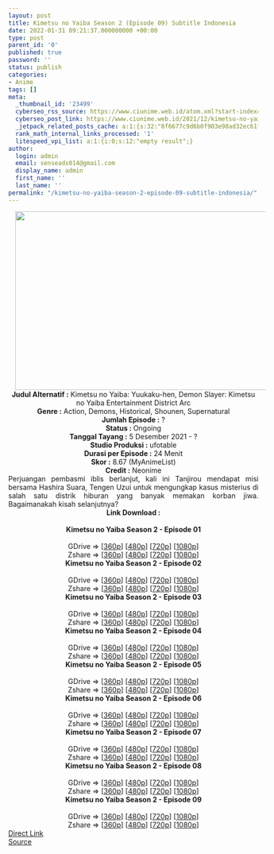 ```yaml
---
layout: post
title: Kimetsu no Yaiba Season 2 (Episode 09) Subtitle Indonesia
date: 2022-01-31 09:21:37.000000000 +00:00
type: post
parent_id: '0'
published: true
password: ''
status: publish
categories:
- Anime
tags: []
meta:
  _thumbnail_id: '23499'
  cyberseo_rss_source: https://www.ciunime.web.id/atom.xml?start-index=1
  cyberseo_post_link: https://www.ciunime.web.id/2021/12/kimetsu-no-yaiba-season-2-subtitle.html
  _jetpack_related_posts_cache: a:1:{s:32:"8f6677c9d6b0f903e98ad32ec61f8deb";a:2:{s:7:"expires";i:1652991362;s:7:"payload";a:3:{i:0;a:1:{s:2:"id";i:24307;}i:1;a:1:{s:2:"id";i:24456;}i:2;a:1:{s:2:"id";i:23398;}}}}
  rank_math_internal_links_processed: '1'
  litespeed_vpi_list: a:1:{i:0;s:12:"empty result";}
author:
  login: admin
  email: senseads014@gmail.com
  display_name: admin
  first_name: ''
  last_name: ''
permalink: "/kimetsu-no-yaiba-season-2-episode-09-subtitle-indonesia/"
---
```

<div class="separator" style="clear: both; text-align: center;"><a href="https://blogger.googleusercontent.com/img/a/AVvXsEiQP8lB4s1mcgrPwkn5tc3YrnPATzhbd0T8Y-VrtmCsuZxtZmuYhSObZsOiZBxxORp-8K_HNdcJUNMZ8Fic0epG8d-l8xtbqjngsG_5UKcXP0PL7UttHQHgym3dGmSZF0hTP7Wju0LZfF-IAeAgspuw2ze0VAOQTCGIoGUWpDiCSMkqYKHA7s1vGNU7=s1280" style="margin-left: 1em; margin-right: 1em;"><img border="0" data-original-height="720" data-original-width="1280" height="360" src="{{ site.baseurl }}/assets/2022/01/AVvXsEiQP8lB4s1mcgrPwkn5tc3YrnPATzhbd0T8Y-VrtmCsuZxtZmuYhSObZsOiZBxxORp-8K_HNdcJUNMZ8Fic0epG8d-l8xtbqjngsG_5UKcXP0PL7UttHQHgym3dGmSZF0hTP7Wju0LZfF-IAeAgspuw2ze0VAOQTCGIoGUWpDiCSMkqYKHA7s1vGNU7=w640-h360" width="640" /></a></div>
<div class="separator" style="clear: both; text-align: center;"></div>
<div style="text-align: center;"><b>Judul</b><b><b> Alternatif</b> :</b> Kimetsu no Yaiba: Yuukaku-hen,&nbsp;Demon Slayer: Kimetsu no Yaiba Entertainment District Arc</div>
<div style="text-align: center;"><b><b>Genre :</b></b> Action, Demons, Historical, Shounen, Supernatural</div>
<div style="text-align: center;"><b>Jumlah Episode :</b> ?<br /><b>Status :&nbsp;</b>Ongoing<br /><b>Tanggal Tayang :</b> 5 Desember 2021 - ?<br /><b>Studio Produksi :</b>&nbsp;ufotable<br /><b>Durasi per Episode :</b> 24 Menit</div>
<div style="text-align: center;"><b>Skor :</b> 8.67 (MyAnimeList)</div>
<div style="text-align: center;"><b>Credit :</b>&nbsp;Neonime</div>
<div style="text-align: center;"></div>
<div style="text-align: justify;">Perjuangan pembasmi iblis berlanjut, kali ini Tanjirou mendapat misi bersama Hashira Suara, Tengen Uzui untuk mengungkap kasus misterius di salah satu distrik hiburan yang banyak memakan korban jiwa. Bagaimanakah kisah selanjutnya?</div>
<div style="text-align: justify;"></div>
<div style="text-align: justify;"></div>
<div style="text-align: center;">
<div style="text-align: center;">
<div style="text-align: left;">
<div style="text-align: center;"><b>Link Download :</b></div>
<div style="text-align: center;"><b><br /></b></div>
<div style="text-align: center;"><span style="text-align: left;"><b>Kimetsu no Yaiba Season 2&nbsp;</b></span><b>- Episode 01</b></div>
<div style="text-align: center;"><b><br /></b></div>
<div style="text-align: center;">GDrive =&gt; [<a href="http://www.solidfiles.com/v/De8WKM2gjNB7R" target="_blank" rel="noopener">360p</a>] [<a href="https://acefile.co/f/61762068/neonime_kny-s2-1-480p-zip" target="_blank" rel="noopener">480p</a>] [<a href="https://acefile.co/f/61764269/neonime_kny-s2-1-720p-zip" target="_blank" rel="noopener">720p</a>] [<a href="https://acefile.co/f/61763414/neonime_kny-s2-1-1080p-zip" target="_blank" rel="noopener">1080p</a>]</div>
<div style="text-align: center;">Zshare =&gt; [<a href="https://www32.zippyshare.com/v/f55ZIw3V/file.html" target="_blank" rel="noopener">360p</a>] [<a href="https://www85.zippyshare.com/v/LMRyQOaA/file.html" target="_blank" rel="noopener">480p</a>] [<a href="https://www97.zippyshare.com/v/7ni4V6ZG/file.html" target="_blank" rel="noopener">720p</a>] [<a href="https://www96.zippyshare.com/v/CSkehv77/file.html" target="_blank" rel="noopener">1080p</a>]</div>
<div style="text-align: center;"></div>
<div style="text-align: center;">
<div><span style="text-align: left;"><b>Kimetsu no Yaiba Season 2&nbsp;</b></span><b>- Episode 02</b></div>
<div><b><br /></b></div>
<div>GDrive =&gt; [<a href="https://acefile.co/f/62339305/kny-s2-2-360p-samehadaku-care-mp4" target="_blank" rel="noopener">360p</a>] [<a href="https://acefile.co/f/62340251/neonime_kny-s2-2-480p-zip" target="_blank" rel="noopener">480p</a>] [<a href="https://acefile.co/f/62340518/neonime_kny-s2-2-720p-zip" target="_blank" rel="noopener">720p</a>] [<a href="https://acefile.co/f/62340849/neonime_kny-s2-2-1080p-zip" target="_blank" rel="noopener">1080p</a>]</div>
<div>Zshare =&gt; [<a href="https://www94.zippyshare.com/v/qXurhTH4/file.html" target="_blank" rel="noopener">360p</a>] [<a href="https://www36.zippyshare.com/v/Y1wZytCf/file.html" target="_blank" rel="noopener">480p</a>] [<a href="https://www82.zippyshare.com/v/Kda8LmsI/file.html" target="_blank" rel="noopener">720p</a>] [<a href="https://www70.zippyshare.com/v/nocqnCZQ/file.html" target="_blank" rel="noopener">1080p</a>]</div>
<div></div>
<div>
<div><span style="text-align: left;"><b>Kimetsu no Yaiba Season 2&nbsp;</b></span><b>- Episode 03</b></div>
<div><b><br /></b></div>
<div>GDrive =&gt; [<a href="http://www.solidfiles.com/v/xVYqdmeQ5VQxG" target="_blank" rel="noopener">360p</a>] [<a href="https://acefile.co/f/62939462/neonime_knys2_03-480p-zip" target="_blank" rel="noopener">480p</a>] [<a href="https://acefile.co/f/62939936/neonime_knys2_03-720p-zip" target="_blank" rel="noopener">720p</a>] [<a href="https://acefile.co/f/62941674/neonime_knys2_03-1080p-zip" target="_blank" rel="noopener">1080p</a>]</div>
<div>Zshare =&gt; [<a href="https://www26.zippyshare.com/v/RvgXtglk/file.html" target="_blank" rel="noopener">360p</a>] [<a href="https://www76.zippyshare.com/v/f3PpIbkU/file.html" target="_blank" rel="noopener">480p</a>] [<a href="https://www63.zippyshare.com/v/VztZi9Ji/file.html" target="_blank" rel="noopener">720p</a>] [<a href="https://www98.zippyshare.com/v/cGy16Htu/file.html" target="_blank" rel="noopener">1080p</a>]</div>
</div>
<div></div>
<div>
<div><span style="text-align: left;"><b>Kimetsu no Yaiba Season 2&nbsp;</b></span><b>- Episode 04</b></div>
<div><b><br /></b></div>
<div>GDrive =&gt; [<a href="https://acefile.co/f/63615595/oploverz-fan-knys2-04-mp4-360p-mp4" target="_blank" rel="noopener">360p</a>] [<a href="https://acefile.co/f/63616987/neonime_knys2_04-480p-zip" target="_blank" rel="noopener">480p</a>] [<a href="https://acefile.co/f/63617235/neonime_knys2_04-720p-zip" target="_blank" rel="noopener">720p</a>] [<a href="https://acefile.co/f/63618134/neonime_knys2_04-1080p-zip" target="_blank" rel="noopener">1080p</a>]</div>
<div>Zshare =&gt; [<a href="https://www105.zippyshare.com/v/oICt1KSz/file.html" target="_blank" rel="noopener">360p</a>] [<a href="https://www80.zippyshare.com/v/PUpMZDfQ/file.html" target="_blank" rel="noopener">480p</a>] [<a href="https://www38.zippyshare.com/v/qB9sv7Ea/file.html" target="_blank" rel="noopener">720p</a>] [<a href="https://www116.zippyshare.com/v/Gt6PkIsV/file.html" target="_blank" rel="noopener">1080p</a>]</div>
</div>
<div></div>
<div>
<div><span style="text-align: left;"><b>Kimetsu no Yaiba Season 2&nbsp;</b></span><b>- Episode 05</b></div>
<div><b><br /></b></div>
<div>GDrive =&gt; [<a href="https://acefile.co/f/64252743/kny-s2-5-360p-samehadaku-care-mp4" target="_blank" rel="noopener">360p</a>] [<a href="https://acefile.co/f/64253426/neonime_kny-s2-5-480p-zip" target="_blank" rel="noopener">480p</a>] [<a href="https://acefile.co/f/64253674/neonime_kny-s2-5-720p-zip" target="_blank" rel="noopener">720p</a>] [<a href="https://acefile.co/f/64348367/neonime_kny-s2-5-1080p-zip" target="_blank" rel="noopener">1080p</a>]</div>
<div>Zshare =&gt; [<a href="https://www66.zippyshare.com/v/RBqxcutT/file.html" target="_blank" rel="noopener">360p</a>] [<a href="https://www37.zippyshare.com/v/0CKQLNLg/file.html" target="_blank" rel="noopener">480p</a>] [<a href="https://www22.zippyshare.com/v/ukTisx8d/file.html" target="_blank" rel="noopener">720p</a>] [<a href="https://www112.zippyshare.com/v/OiIIkHwY/file.html" target="_blank" rel="noopener">1080p</a>]</div>
</div>
<div></div>
<div>
<div><span style="text-align: left;"><b>Kimetsu no Yaiba Season 2&nbsp;</b></span><b>- Episode 06</b></div>
<div><b><br /></b></div>
<div>GDrive =&gt; [<a href="https://acefile.co/f/64851113/oploverz-fan-knys2-06-mp4-360p-mp4" target="_blank" rel="noopener">360p</a>] [<a href="https://acefile.co/f/64851662/neonime_knys2_06-480p-zip" target="_blank" rel="noopener">480p</a>] [<a href="https://acefile.co/f/64852011/neonime_knys2_06-720p-zip" target="_blank" rel="noopener">720p</a>] [<a href="https://acefile.co/f/64851409/kny-s2-6-fullhd-samehadaku-care-mp4" target="_blank" rel="noopener">1080p</a>]</div>
<div>Zshare =&gt; [<a href="https://www91.zippyshare.com/v/oHtnNLYI/file.html" target="_blank" rel="noopener">360p</a>] [<a href="https://www52.zippyshare.com/v/r1wtHUce/file.html" target="_blank" rel="noopener">480p</a>] [<a href="https://www84.zippyshare.com/v/Z6GKXEbO/file.html" target="_blank" rel="noopener">720p</a>] [<a href="https://www89.zippyshare.com/v/e7Q654an/file.html" target="_blank" rel="noopener">1080p</a>]</div>
</div>
<div></div>
<div>
<div><span style="text-align: left;"><b>Kimetsu no Yaiba Season 2&nbsp;</b></span><b>- Episode 07</b></div>
<div><b><br /></b></div>
<div>GDrive =&gt; [<a href="https://www.mp4upload.com/csyi2qke0l1p" target="_blank" rel="noopener">360p</a>] [<a href="https://acefile.co/f/65479734/neonime_knys2_07-480p-zip" target="_blank" rel="noopener">480p</a>] [<a href="https://acefile.co/f/65480787/neonime_knys2_07-720p-zip" target="_blank" rel="noopener">720p</a>] [<a href="https://acefile.co/f/65483826/neonime_neonime_knys2_07-720p-1080p-zip" target="_blank" rel="noopener">1080p</a>]</div>
<div>Zshare =&gt; [<a href="https://www4.zippyshare.com/v/ezJxcU9L/file.html" target="_blank" rel="noopener">360p</a>] [<a href="https://www72.zippyshare.com/v/BbDaq1L8/file.html" target="_blank" rel="noopener">480p</a>] [<a href="https://www94.zippyshare.com/v/Lxlzos0A/file.html" target="_blank" rel="noopener">720p</a>] [<a href="https://www57.zippyshare.com/v/woU1Ijru/file.html" target="_blank" rel="noopener">1080p</a>]</div>
</div>
<div></div>
<div>
<div><span style="text-align: left;"><b>Kimetsu no Yaiba Season 2&nbsp;</b></span><b>- Episode 08</b></div>
<div><b><br /></b></div>
<div>GDrive =&gt; [<a href="https://www.mp4upload.com/h0a3ct55uchb" target="_blank" rel="noopener">360p</a>] [<a href="https://acefile.co/f/66096325/neonime_knys2-08-480p-zip" target="_blank" rel="noopener">480p</a>] [<a href="https://acefile.co/f/66096918/neonime_knys2-08-720p-zip" target="_blank" rel="noopener">720p</a>] [<a href="https://acefile.co/f/66099111/neonime_knys2-08-1080p-zip" target="_blank" rel="noopener">1080p</a>]</div>
<div>Zshare =&gt; [<a href="https://www90.zippyshare.com/v/BDWe4xsV/file.html" target="_blank" rel="noopener">360p</a>] [<a href="https://www114.zippyshare.com/v/9RvYkgh9/file.html" target="_blank" rel="noopener">480p</a>] [<a href="https://www31.zippyshare.com/v/ym4CLA16/file.html" target="_blank" rel="noopener">720p</a>] [<a href="https://www99.zippyshare.com/v/7uaiOHEI/file.html" target="_blank" rel="noopener">1080p</a>]</div>
</div>
<div></div>
<div>
<div><span style="text-align: left;"><b>Kimetsu no Yaiba Season 2&nbsp;</b></span><b>- Episode 09</b></div>
<div><b><br /></b></div>
<div>GDrive =&gt; [<a href="https://acefile.co/f/66695456/oploverz-fan-knys2-09-mp4-360p-mp4" target="_blank" rel="noopener">360p</a>] [<a href="https://acefile.co/f/66700416/neonime_knys2-09-480p-zip" target="_blank" rel="noopener">480p</a>] [<a href="https://acefile.co/f/66700587/neonime_knys2-09-720p-zip" target="_blank" rel="noopener">720p</a>] [<a href="https://acefile.co/f/66701236/neonime_knys2-09-1080p-zip" target="_blank" rel="noopener">1080p</a>]</div>
<div>Zshare =&gt; [<a href="https://www99.zippyshare.com/v/wOXQIDnm/file.html" target="_blank" rel="noopener">360p</a>] [<a href="https://www71.zippyshare.com/v/G9AILCch/file.html" target="_blank" rel="noopener">480p</a>] [<a href="https://www110.zippyshare.com/v/QeuJiBm6/file.html" target="_blank" rel="noopener">720p</a>] [<a href="https://www95.zippyshare.com/v/Jl9dsavL/file.html" target="_blank" rel="noopener">1080p</a>]</div>
</div>
</div>
</div>
</div>
</div>
<link rel="stylesheet" href="https://cdnjs.cloudflare.com/ajax/libs/font-awesome/4.7.0/css/font-awesome.min.css" />
<div class="divbtn"> <a href="https://handymansurrender.com/fihup8buzv?key=94550f7ce39444073321dde3b8782f97" class="btn"><i class="fa fa-download"></i> Direct Link</a> <br /><a href="https://www.ciunime.web.id/2021/12/kimetsu-no-yaiba-season-2-subtitle.html">Source</a> </div>
